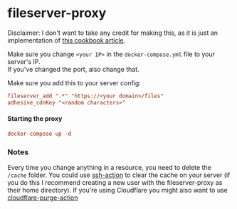 # fileserver-proxy

Disclaimer: I don't want to take any credit for making this, as it is just an implementation of [this cookbook article](https://cookbook.fivem.net/2019/10/29/optimizing-resource-downloads-using-a-caching-proxy/).

Make sure you change `<your IP>` in the `docker-compose.yml` file to your server's IP. <br/>
If you've changed the port, also change that. <br/>

Make sure you add this to your server config:

```conf
fileserver_add ".*" "https://<your domain>/files"
adhesive_cdnKey "<random characters>"
```

#### Starting the proxy

```conf
docker-compose up -d
```

### Notes

Every time you change anything in a resource, you need to delete the `/cache` folder.
You could use [ssh-action](https://github.com/appleboy/ssh-action) to clear the cache on your server (if you do this I recommend creating a new user with the fileserver-proxy as their home directory).
If you're using Cloudflare you might also want to use [cloudflare-purge-action](https://github.com/jakejarvis/cloudflare-purge-action)
